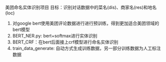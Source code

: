 美团命名实体识别项目
目标：识别对话数据中的菜名(dis)、商家名(res)和地名(loc)

1. 对google bert使用美团评论数据进行进行预训练，得到更加适合美团领域的bert模型
2. BERT_NER.py: bert+softmax进行实体识别
3. BERT_CRF：在bert后面接上crf模型进行命名实体识别
4. train_data_generate: 自动方式生成训练数据，另一部分训练数据为人工标注数据